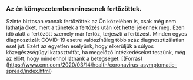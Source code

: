 ### Az én környezetemben nincsenek fertőzöttek.

 Szinte biztosan vannak fertőzöttek az Ön közelében is, csak még nem láthatja őket, mert a tünetek a fertőzés után két héttel jelennek meg. Ezen idő alatt a fertőzött személy már fertőz, terjeszti a fertőzést. Minden egyes diagnosztizált COVID-19 esetre valószínűleg több száz diagnosztizálatlan eset jut. Ezért az egyetlen esélyünk, hogy elkerüljük a súlyos közegészségügyi katasztrófát, ha megelőző intézkedéseket teszünk, még az előtt, hogy mindenhol látnánk a betegséget. [(Forrás) (https://www.cnn.com/2020/03/14/health/coronavirus-asymptomatic-spread/index.html)
